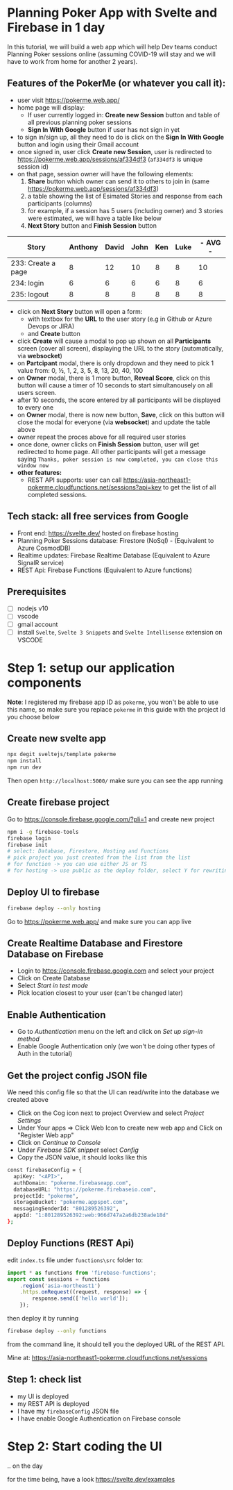 # Planning Poker App with Svelte and Firebase in 1 day
In this tutorial, we will build a web app which will help Dev teams conduct Planning Poker sessions online (assuming COVID-19 will stay and we will have to work from home for another 2 years).

## Features of the PokerMe (or whatever you call it):
- user visit https://pokerme.web.app/
- home page will display: 
  - If user currently logged in: **Create new Session** button and table of all previous planning poker sessions
  - **Sign In With Google** button if user has not sign in yet
- to sign in/sign up, all they need to do is click on the **Sign In With Google** button and login using their Gmail account
- once signed in, user click **Create new Session**, user is redirected to https://pokerme.web.app/sessions/af334df3 (`af334df3` is unique session id)
- on that page, session owner will have the following elements:
  1. **Share** button which owner can send it to others to join in (same https://pokerme.web.app/sessions/af334df3)
  1. a table showing the list of Esimated Stories and response from each participants (columns)
  1. for example, if a session has 5 users (including owner) and 3 stories were estimated, we will have a table like below
  1. **Next Story** button and **Finish Session** button

| Story              | Anthony | David | John | Ken | Luke | - AVG - |
|--------------------|---------|-------|------|-----|------|---------|
| 233: Create a page | 8       | 12    | 10   | 8   | 8    | 10      |
| 234: login         | 6       | 6     | 6    | 6   | 8    | 6       |
| 235: logout        | 8       | 8     | 8    | 8   | 8    | 8       |
   
- click on **Next Story** button will open a form:
  - with textbox for the **URL** to the user story (e.g in Github or Azure Devops or JIRA) 
  - and **Create** button
- click **Create** will cause a modal to pop up shown on all **Participants** screen (cover all screen), displaying the URL to the story (automatically, via **websocket**)
- on **Partcipant** modal, there is only dropdown and they need to pick 1 value from: 0, ½, 1, 2, 3, 5, 8, 13, 20, 40, 100
- on **Owner** modal, there is 1 more button, **Reveal Score**, click on this button will cause a timer of 10 seconds to start simultanousely on all users screen.
- after 10 seconds, the score entered by all participants will be displayed to every one
- on **Owner** modal, there is now new button, **Save**, click on this button will close the modal for everyone (via **websocket**) and update the table above
- owner repeat the proces above for all required user stories
- once done, owner clicks on **Finish Session** button, user will get redirected to home page. All other participants will get a message saying `Thanks, poker session is now completed, you can close this window now`
- **other features:** 
  - REST API supports: user can call https://asia-northeast1-pokerme.cloudfunctions.net/sessions?api=key to get the list of all completed sessions.


## Tech stack: all free services from Google
- Front end: https://svelte.dev/ hosted on firebase hosting
- Planning Poker Sessions database: Firestore (NoSql) - (Equivalent to Azure CosmodDB)
- Realtime updates: Firebase Realtime Database (Equivalent to Azure SignalR service)
- REST Api: Firebase Functions (Equivalent to Azure functions)


## Prerequisites
- [ ] nodejs v10
- [ ] vscode
- [ ] gmail account
- [ ] install `Svelte`, `Svelte 3 Snippets` and `Svelte Intellisense` extension on VSCODE

# Step 1: setup our application components
**Note**: I registered my firebase app ID as `pokerme`, you won't be able to use this name, so make sure you replace `pokerme` in this guide with the project Id you choose below
## Create new svelte app
```sh
npx degit sveltejs/template pokerme
npm install
npm run dev
```

Then open `http://localhost:5000/` make sure you can see the app running

## Create firebase project
Go to https://console.firebase.google.com/?pli=1 and create new project

```sh
npm i -g firebase-tools
firebase login
firebase init
# select: Database, Firestore, Hosting and Functions
# pick project you just created from the list from the list
# for function -> you can use either JS or TS
# for hosting -> use public as the deploy folder, select Y for rewriting to /index.html
```

## Deploy UI to firebase
```sh
firebase deploy --only hosting
```

Go to https://pokerme.web.app/ and make sure you can app live

## Create Realtime Database and Firestore Database on Firebase

-   Login to https://console.firebase.google.com and select your project
-   Click on Create Database
-   Select _Start in test mode_
-   Pick location closest to your user (can't be changed later)

## Enable Authentication

-   Go to _Authentication_ menu on the left and click on _Set up sign-in method_
-   Enable Google Authentication only (we won't be doing other types of Auth in the tutorial)

## Get the project config JSON file
We need this config file so that the UI can read/write into the database we created above
-   Click on the Cog icon next to project Overview and select _Project Settings_
-   Under Your apps => Click Web Icon to create new web app and Click on "Register Web app"
-   Click on _Continue to Console_
-   Under _Firebase SDK snippet_ select _Config_
-   Copy the JSON value, it should looks like this

```sh
const firebaseConfig = {
  apiKey: "<API>",
  authDomain: "pokerme.firebaseapp.com",
  databaseURL: "https://pokerme.firebaseio.com",
  projectId: "pokerme",
  storageBucket: "pokerme.appspot.com",
  messagingSenderId: "801289526392",
  appId: "1:801289526392:web:966d747a2a6db238ade18d"
};
```

## Deploy Functions (REST Api)
edit `index.ts` file under `functions\src` folder to:
```javascript
import * as functions from 'firebase-functions';
export const sessions = functions
	.region('asia-northeast1')
	.https.onRequest((request, response) => {
		response.send(['hello world']);
	});

```
then deploy it by running
```sh
firebase deploy --only functions
```
from the command line, it should tell you the deployed URL of the REST API. 

Mine at: https://asia-northeast1-pokerme.cloudfunctions.net/sessions

## Step 1: check list
- my UI is deployed
- my REST API is deployed 
- I have my `firebaseConfig` JSON file
- I have enable Google Authentication on Firebase console

# Step 2: Start coding the UI
.. on the day

for the time being, have a look https://svelte.dev/examples
